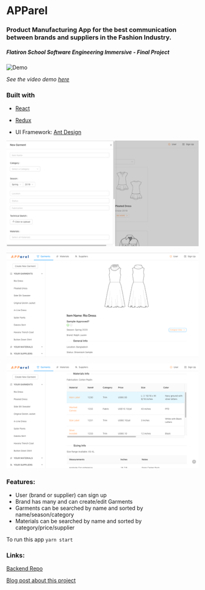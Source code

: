 # APParel

### Product Manufacturing App for the best communication between brands and suppliers in the Fashion Industry.

##### Flatiron School Software Engineering Immersive - Final Project

![Demo](https://github.com/julianajlk/mod5-project-frontend/blob/master/src/images/APParel_demo.gif)

_See the video demo <a href="https://vimeo.com/297743976
">here</a>_

### Built with

- [React](https://github.com/facebook/create-react-app)

- [Redux](https://github.com/reduxjs/redux)
- UI Framework: [Ant Design](https://github.com/ant-design/ant-design/)

![alt text](https://github.com/julianajlk/mod5-project-frontend/blob/master/src/images/APParel_1.png "APParel Features 1")

![alt text](https://github.com/julianajlk/mod5-project-frontend/blob/master/src/images/APParel_2.png "APParel Features 2")

![alt text](https://github.com/julianajlk/mod5-project-frontend/blob/master/src/images/APParel_3.png "APParel Features 3")

### Features:

- User (brand or supplier) can sign up
- Brand has many and can create/edit Garments
- Garments can be searched by name and sorted by name/season/category
- Materials can be searched by name and sorted by category/price/supplier

To run this app
`yarn start`

### Links:

[Backend Repo](https://github.com/julianajlk/mod5-project-backend)

[Blog post about this project](https://medium.com/@julianajlk/flatiron-school-final-project-part-1-7e1a388d3560)
